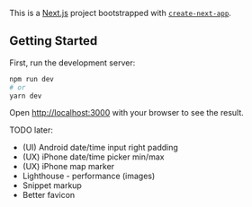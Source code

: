 This is a [Next.js](https://nextjs.org/) project bootstrapped with [`create-next-app`](https://github.com/vercel/next.js/tree/canary/packages/create-next-app).

## Getting Started

First, run the development server:

```bash
npm run dev
# or
yarn dev
```

Open [http://localhost:3000](http://localhost:3000) with your browser to see the result.

TODO later:
- (UI) Android date/time input right padding
- (UX) iPhone date/time picker min/max
- (UX) iPhone map marker
- Lighthouse - performance (images)
- Snippet markup
- Better favicon
